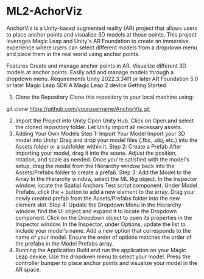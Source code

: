 # ML2-AchorViz
 
AnchorViz is a Unity-based augmented reality (AR) project that allows users to place anchor points and visualize 3D models at those points. This project leverages Magic Leap and Unity's AR Foundation to create an immersive experience where users can select different models from a dropdown menu and place them in the real world using anchor points.

Features
Create and manage anchor points in AR.
Visualize different 3D models at anchor points.
Easily add and manage models through a dropdown menu.
Requirements
Unity 2022.3.34f1 or later
AR Foundation 5.0 or later
Magic Leap SDK
A Magic Leap 2 device
Getting Started

1. Clone the Repository
Clone this repository to your local machine using:

git clone https://github.com/yourusername/AnchorViz.git

2. Import the Project into Unity
Open Unity Hub.
Click on Open and select the cloned repository folder.
Let Unity import all necessary assets.
3. Adding Your Own Models
Step 1: Import Your Model
Import your 3D model into Unity:
Drag and drop your model files (.fbx, .obj, etc.) into the Assets folder or a subfolder within it.
Step 2: Create a Prefab
After importing your model, drag it into the scene.
Adjust the position, rotation, and scale as needed.
Once you're satisfied with the model's setup, drag the model from the Hierarchy window back into the Assets/Prefabs folder to create a prefab.
Step 3: Add the Model to the Array
In the Hierarchy window, select the ML Rig object.
In the Inspector window, locate the Spatial Anchors Test script component.
Under Model Prefabs, click the + button to add a new element to the array.
Drag your newly created prefab from the Assets/Prefabs folder into the new element slot.
Step 4: Update the Dropdown Menu
In the Hierarchy window, find the UI object and expand it to locate the Dropdown component.
Click on the Dropdown object to open its properties in the Inspector window.
In the Inspector, under Options, update the list to include your model's name.
Add a new option that corresponds to the name of your model.
Ensure the order of options matches the order of the prefabs in the Model Prefabs array.
4. Running the Application
Build and run the application on your Magic Leap device.
Use the dropdown menu to select your model.
Press the controller bumper to place anchor points and visualize your model in the AR space.
